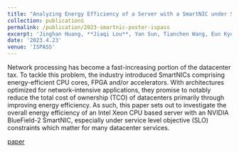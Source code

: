 ```yaml
---
title: "Analyzing Energy Efficiency of a Server with a SmartNIC under SLO Constraints"
collection: publications
permalink: /publication/2023-smartnic-poster-ispass
excerpt: 'Jinghan Huang, **Jiaqi Lou**, Yan Sun, Tianchen Wang, Eun Kyung Lee, Nam Sung Kim. [[paper](#Buttons){: .btn--research}(https://ieeexplore.ieee.org/abstract/document/10158228)]'
date: '2023.4.23'
venue: 'ISPASS'
---
```


Network processing has become a fast-increasing portion of the datacenter tax. To tackle this problem, the industry introduced SmartNICs comprising energy-efficient CPU cores, FPGA and/or accelerators. With architectures optimized for network-intensive applications, they promise to notably reduce the total cost of ownership (TCO) of datacenters primarily through improving energy efficiency. As such, this paper sets out to investigate the overall energy efficiency of an Intel Xeon CPU based server with an NVIDIA BlueField-2 SmartNIC, especially under service level objective (SLO) constraints which matter for many datacenter services.

[paper](https://ieeexplore.ieee.org/abstract/document/10158228) 
